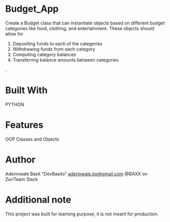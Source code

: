 # Budget_App
Create a Budget class that can instantiate objects based on different budget categories like food, clothing, and entertainment. These objects should allow for
1.  Depositing funds to each of the categories
2.  Withdrawing funds from each category
3.  Computing category balances
4.  Transferring balance amounts between categories

.
# Built With
PYTHON
# Features
OOP
Classes and Objects
# Author
Aderinwale Basit "DevBasito" aderinwale.bx@gmail.com 
@BAXX on ZuriTeam Slack
# Additional note
This project was built for learning purpose, it is not meant for production.
